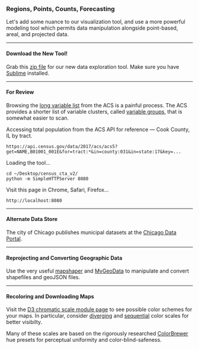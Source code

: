 ### Regions, Points, Counts, Forecasting

Let's add some nuance to our visualization tool, and use a more powerful modeling tool which permits data manipulation alongside point-based, areal, and projected data.

-----

#### Download the New Tool!

Grab this [zip file](census_cta_v2.zip) for our new data exploration tool. Make sure you have [Sublime](https://www.sublimetext.com) installed.

-----

#### For Review

Browsing the [long variable list](https://api.census.gov/data/2017/acs/acs5/variables.html) from the ACS is a painful process. The ACS provides a shorter list of variable clusters, called [variable groups](https://api.census.gov/data/2017/acs/acs5/groups.html), that is somewhat easier to scan.

Accessing total population from the ACS API for reference — Cook County, IL by tract.

```
https://api.census.gov/data/2017/acs/acs5?get=NAME,B01001_001E&for=tract:*&in=county:031&in=state:17&key=...
```

Loading the tool...

```
cd ~/Desktop/census_cta_v2/
python -m SimpleHTTPServer 8080 
```

Visit this page in Chrome, Safari, Firefox...

```
http://localhost:8080
```

-----

#### Alternate Data Store

The city of Chicago publishes municipal datasets at the [Chicago Data Portal](https://data.cityofchicago.org). 

-----

#### Reprojecting and Converting Geographic Data

Use the very useful [mapshaper](https://mapshaper.org) and [MyGeoData](https://mygeodata.cloud/converter/) to manipulate and convert shapefiles and geoJSON files.

-----

#### Recoloring and Downloading Maps

Visit the [D3 chromatic scale module page](https://github.com/d3/d3-scale-chromatic) to see possible color schemes for your maps. In particular, consider [diverging](https://github.com/d3/d3-scale-chromatic#diverging) and [sequential](https://github.com/d3/d3-scale-chromatic#sequential-multi-hue) color scales for better visibilty.

Many of these scales are based on the rigorously researched [ColorBrewer](http://colorbrewer2.org/#type=sequential&scheme=BuGn&n=3) hue presets for perceptual uniformity and color-blind-safeness. 